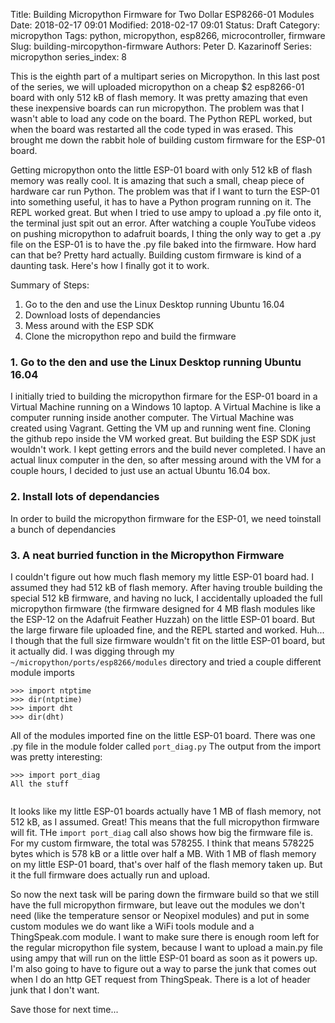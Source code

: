 Title: Building Micropython Firmware for Two Dollar ESP8266-01 Modules
Date: 2018-02-17 09:01
Modified: 2018-02-17 09:01
Status: Draft
Category: micropython
Tags: python, micropython, esp8266, microcontroller, firmware
Slug: building-mircopython-firmware
Authors: Peter D. Kazarinoff
Series: micropython
series_index: 8

This is the eighth part of a multipart series on Micropython. In this last post of the series, we will uploaded micropython on a cheap $2 esp8266-01 board with only 512 kB of flash memory. It was pretty amazing that even these inexpensive boards can run micropython. The problem was that I wasn't able to load any code on the board. The Python REPL worked, but when the board was restarted all the code typed in was erased. This brought me down the rabbit hole of building custom firmware for the ESP-01 board. 

Getting micropython onto the little ESP-01 board with only 512 kB of flash memory was really cool. It is amazing that such a small, cheap piece of hardware car run Python. The problem was that if I want to turn the ESP-01 into something useful, it has to have a Python program running on it. The REPL worked great. But when I tried to use ampy to upload a .py file onto it, the terminal just spit out an error. After watching a couple YouTube videos on pushing micropython to adafruit boards, I thing the only way to get a .py file on the ESP-01 is to have the .py file baked into the firmware. How hard can that be? Pretty hard actually. Building custom firmware is kind of a daunting task. Here's how I finally got it to work.

Summary of Steps:

1. Go to the den and use the Linux Desktop running Ubuntu 16.04
2. Download losts of dependancies
3. Mess around with the ESP SDK
4. Clone the micropython repo and build the firmware


### 1. Go to the den and use the Linux Desktop running Ubuntu 16.04

I initially tried to building the micropython firmare for the ESP-01 board in a Virtual Machine running on a Windows 10 laptop. A Virtual Machine is like a computer running inside another computer. The Virtual Machine was created using Vagrant. Getting the VM up and running went fine. Cloning the github repo inside the VM worked great. But building the ESP SDK just wouldn't work. I kept getting errors and the build never completed. I have an actual linux computer in the den, so after messing around with the VM for a couple hours, I decided to just use an actual Ubuntu 16.04 box. 



### 2. Install lots of dependancies

In order to build the micropython firmware for the ESP-01, we need toinstall a bunch of dependancies 

### 3. A neat burried function in the Micropython Firmware

I couldn't figure out how much flash memory my little ESP-01 board had. I assumed they had 512 kB of flash memory. After having trouble building the special 512 kB firmware, and having no luck, I accidentally uploaded the full micropython firmware (the firmware designed for 4 MB flash modules like the ESP-12 on the Adafruit Feather Huzzah) on the little ESP-01 board. But the large firware file uploaded fine, and the REPL started and worked. Huh... I though that the full size firmware wouldn't fit on the little ESP-01 board, but it actually did. I was digging through my `~/micropython/ports/esp8266/modules` directory and tried a couple different module imports

```
>>> import ntptime
>>> dir(ntptime)
>>> import dht
>>> dir(dht)
```

All of the modules imported fine on the little ESP-01 board. There was one .py file in the module folder called ```port_diag.py``` The output from the import was pretty interesting:

```
>>> import port_diag
All the stuff


```

It looks like my little ESP-01 boards actually have 1 MB of flash memory, not 512 kB, as I assumed. Great! This means that the full micropython firmware will fit. THe  ```import port_diag``` call also shows how big the firmware file is. For my custom firmware, the total was 578255. I think that means 578225 bytes which is 578 kB or a little over half a MB. With 1 MB of flash memory on my little ESP-01 board, that's over half of the flash memory taken up. But it the full firmware does actually run and upload.

So now the next task will be paring down the firmware build so that we still have the full micropython firmware, but leave out the modules we don't need (like the temperature sensor or Neopixel modules) and put in some custom modules we do want like a WiFi tools module and a ThingSpeak.com module. I want to make sure there is enough room left for the regular micropython file system, because I want to upload a main.py file using ampy that will run on the little ESP-01 board as soon as it powers up. I'm also going to have to figure out a way to parse the junk that comes out when I do an http GET request from ThingSpeak. There is a lot of header junk that I don't want.

Save those for next time...